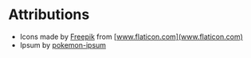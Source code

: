 # Attributions

- Icons made by [Freepik](https://www.flaticon.com/authors/freepik") from [www.flaticon.com](www.flaticon.com)
- Ipsum by [pokemon-ipsum](https://www.pokemon-ipsum.com/)
